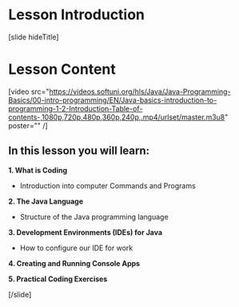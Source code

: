 # Lesson Introduction

[slide hideTitle]

# Lesson Content

[video src="https://videos.softuni.org/hls/Java/Java-Programming-Basics/00-intro-programming/EN/Java-basics-introduction-to-programming-1-2-Introduction-Table-of-contents-,1080p,720p,480p,360p,240p,.mp4/urlset/master.m3u8" poster="" /]

## In this lesson you will learn:

**1. What is Coding**

- Introduction into computer Commands and Programs

**2. The Java Language**

- Structure of the Java programming language

**3. Development Environments (IDEs) for Java**

- How to configure our IDE for work

**4. Creating and Running Console Apps**


**5. Practical Coding Exercises**

[/slide]
